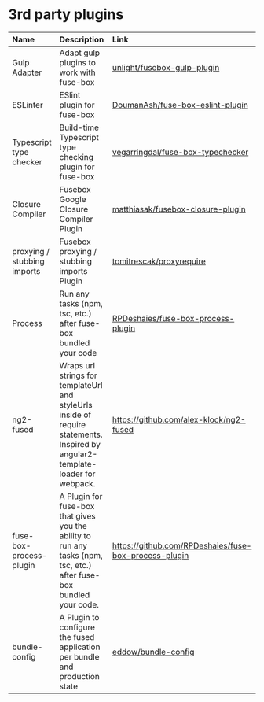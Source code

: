 # 3rd party plugins

| Name             | Description                              | Link                                                                                      |
|:-----------------|:-----------------------------------------|:------------------------------------------------------------------------------------------|
| Gulp Adapter     | Adapt gulp plugins to work with fuse-box | [unlight/fusebox-gulp-plugin](https://github.com/unlight/fusebox-gulp-plugin)             |
| ESLinter         | ESlint plugin for fuse-box               | [DoumanAsh/fuse-box-eslint-plugin](https://github.com/DoumanAsh/fuse-box-eslint-plugin)   |
| Typescript type checker         | Build-time Typescript type checking plugin for fuse-box               | [vegarringdal/fuse-box-typechecker](https://github.com/vegarringdal/fuse-box-typechecker)   |
| Closure Compiler | Fusebox Google Closure Compiler Plugin   | [matthiasak/fusebox-closure-plugin](https://github.com/matthiasak/fusebox-closure-plugin) |
| proxying / stubbing imports | Fusebox proxying / stubbing imports  Plugin| [tomitrescak/proxyrequire](https://github.com/tomitrescak/proxyrequire) |
| Process | Run any tasks (npm, tsc, etc.) after fuse-box bundled your code | [RPDeshaies/fuse-box-process-plugin](https://github.com/RPDeshaies/fuse-box-process-plugin) |
| ng2-fused | Wraps url strings for templateUrl and styleUrls inside of require statements. Inspired by angular2-template-loader for webpack. | https://github.com/alex-klock/ng2-fused
| fuse-box-process-plugin | A Plugin for fuse-box that gives you the ability to run any tasks (npm, tsc, etc.) after fuse-box bundled your code. | https://github.com/RPDeshaies/fuse-box-process-plugin
| bundle-config | A Plugin to configure the fused application per bundle and production state | [eddow/bundle-config](https://github.com/eddow/bundle-config)